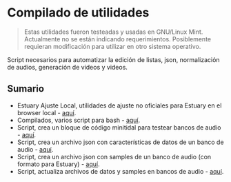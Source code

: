 # Compilado de utilidades

> Estas utilidades fueron testeadas y usadas en GNU/Linux Mint.
> Actualmente no se están indicando requerimientos.
> Posiblemente requieran modificación para utilizar en otro sistema operativo.

Script necesarios para automatizar la edición de listas, json, normalización de audios, generación de videos y videos.

## Sumario

- Estuary Ajuste Local, utilidades de ajuste no oficiales para Estuary en el browser local - [aquí](eal.md).
- Compilados, varios script para bash - [aquí](codigos_varios.md).
- Script, crea un bloque de código minitidal para testear bancos de audio - [aquí](crear_minitidal_para_testear_samples.py).
- Script, crea un archivo json con características de datos de un banco de audio - [aquí](crear_json_de_data.py).
- Script, crea un archivo json con samples de un banco de audio (con formato para Estuary) - [aquí](crear_json_de_samples.py).
- Script, actualiza archivos de datos y samples en bancos de audio - [aquí](actualizar_data_y_samples.bash).
